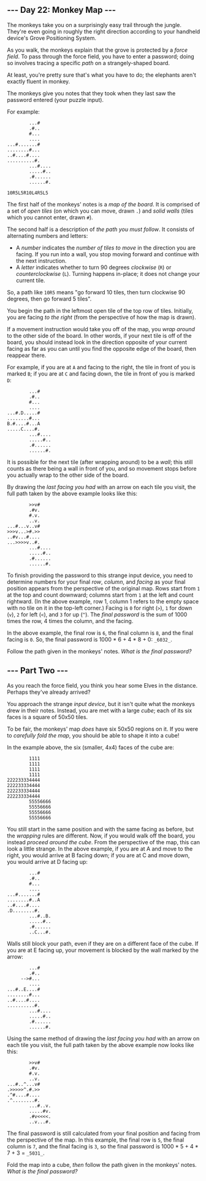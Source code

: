 ﻿
## --- Day 22: Monkey Map ---

The monkeys take you on a surprisingly easy trail through the jungle. They're even going in roughly the right direction according to your handheld device's Grove Positioning System.

As you walk, the monkeys explain that the grove is protected by a  _force field_. To pass through the force field, you have to enter a password; doing so involves tracing a specific  _path_  on a strangely-shaped board.

At least, you're pretty sure that's what you have to do; the elephants aren't exactly fluent in monkey.

The monkeys give you notes that they took when they last saw the password entered (your puzzle input).

For example:

```
        ...#
        .#..
        #...
        ....
...#.......#
........#...
..#....#....
..........#.
        ...#....
        .....#..
        .#......
        ......#.

10R5L5R10L4R5L5

```

The first half of the monkeys' notes is a  _map of the board_. It is comprised of a set of  _open tiles_  (on which you can move, drawn  `.`) and  _solid walls_  (tiles which you cannot enter, drawn  `#`).

The second half is a description of  _the path you must follow_. It consists of alternating numbers and letters:

-   A  _number_  indicates the  _number of tiles to move_  in the direction you are facing. If you run into a wall, you stop moving forward and continue with the next instruction.
-   A  _letter_  indicates whether to turn 90 degrees  _clockwise_  (`R`) or  _counterclockwise_  (`L`). Turning happens in-place; it does not change your current tile.

So, a path like  `10R5`  means "go forward 10 tiles, then turn clockwise 90 degrees, then go forward 5 tiles".

You begin the path in the leftmost open tile of the top row of tiles. Initially, you are facing  _to the right_  (from the perspective of how the map is drawn).

If a movement instruction would take you off of the map, you  _wrap around_  to the other side of the board. In other words, if your next tile is off of the board, you should instead look in the direction opposite of your current facing as far as you can until you find the opposite edge of the board, then reappear there.

For example, if you are at  `A`  and facing to the right, the tile in front of you is marked  `B`; if you are at  `C`  and facing down, the tile in front of you is marked  `D`:

```
        ...#
        .#..
        #...
        ....
...#.D.....#
........#...
B.#....#...A
.....C....#.
        ...#....
        .....#..
        .#......
        ......#.

```

It is possible for the next tile (after wrapping around) to be a  _wall_; this still counts as there being a wall in front of you, and so movement stops before you actually wrap to the other side of the board.

By drawing the  _last facing you had_  with an arrow on each tile you visit, the full path taken by the above example looks like this:

```
        >>v#    
        .#v.    
        #.v.    
        ..v.    
...#...v..v#    
>>>v...>#.>>    
..#v...#....    
...>>>>v..#.    
        ...#....
        .....#..
        .#......
        ......#.

```

To finish providing the password to this strange input device, you need to determine numbers for your final  _row_,  _column_, and  _facing_  as your final position appears from the perspective of the original map. Rows start from  `1`  at the top and count downward; columns start from  `1`  at the left and count rightward. (In the above example, row 1, column 1 refers to the empty space with no tile on it in the top-left corner.) Facing is  `0`  for right (`>`),  `1`  for down (`v`),  `2`  for left (`<`), and  `3`  for up (`^`). The  _final password_  is the sum of 1000 times the row, 4 times the column, and the facing.

In the above example, the final row is  `6`, the final column is  `8`, and the final facing is  `0`. So, the final password is 1000 * 6 + 4 * 8 + 0:  `_6032_`.

Follow the path given in the monkeys' notes.  _What is the final password?_

## --- Part Two ---

As you reach the force field, you think you hear some Elves in the distance. Perhaps they've already arrived?

You approach the strange  _input device_, but it isn't quite what the monkeys drew in their notes. Instead, you are met with a large  _cube_; each of its six faces is a square of 50x50 tiles.

To be fair, the monkeys' map  _does_  have six 50x50 regions on it. If you were to  _carefully fold the map_, you should be able to shape it into a cube!

In the example above, the six (smaller, 4x4) faces of the cube are:

```
        1111
        1111
        1111
        1111
222233334444
222233334444
222233334444
222233334444
        55556666
        55556666
        55556666
        55556666

```

You still start in the same position and with the same facing as before, but the  _wrapping_  rules are different. Now, if you would walk off the board, you instead  _proceed around the cube_. From the perspective of the map, this can look a little strange. In the above example, if you are at A and move to the right, you would arrive at B facing down; if you are at C and move down, you would arrive at D facing up:

```
        ...#
        .#..
        #...
        ....
...#.......#
........#..A
..#....#....
.D........#.
        ...#..B.
        .....#..
        .#......
        ..C...#.

```

Walls still block your path, even if they are on a different face of the cube. If you are at E facing up, your movement is blocked by the wall marked by the arrow:

```
        ...#
        .#..
     -->#...
        ....
...#..E....#
........#...
..#....#....
..........#.
        ...#....
        .....#..
        .#......
        ......#.

```

Using the same method of drawing the  _last facing you had_  with an arrow on each tile you visit, the full path taken by the above example now looks like this:

```
        >>v#    
        .#v.    
        #.v.    
        ..v.    
...#..^...v#    
.>>>>>^.#.>>    
.^#....#....    
.^........#.    
        ...#..v.
        .....#v.
        .#v<<<<.
        ..v...#.

```

The final password is still calculated from your final position and facing from the perspective of the map. In this example, the final row is  `5`, the final column is  `7`, and the final facing is  `3`, so the final password is 1000 * 5 + 4 * 7 + 3 =  `_5031_`.

Fold the map into a cube,  _then_  follow the path given in the monkeys' notes.  _What is the final password?_